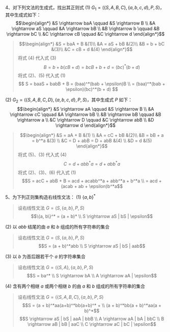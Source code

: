 4、对下列文法的生成式，找出其正则式
(1) $G_1 = (\{S, A, B, C\}, \{a, b, c, d\}, P, S)$，其中生成式如下：
$$\begin{align*}
    &S \rightarrow baA \qquad &S \rightarrow B \\ &A \rightarrow aS \qquad &A \rightarrow bB \\ &B \rightarrow b \qquad &B \rightarrow bC \\ &C \rightarrow cB \qquad &C \rightarrow d
\end{align*}$$

> $$\begin{align*}
    &S = baA + B &(1)\\ &A = aS + bB &(2)\\ &B = b + bC &(3)\\ &C = cB + d &(4)
\end{align*}$$ 将式 $(4)$ 代入式 $(3)$ $$\begin{equation*}
    B = b + b(cB + d) = bcB + b + d = (bc)^*(b + d) \tag{5}
\end{equation*}$$ 将式 $(2)$、$(5)$ 代入式 $(1)$ $$
    S = baaS + babB + B = (baa)^*(bab + \epsilon)B \\ = (baa)^*(bab + \epsilon)(bc)^*(b + d)
$$

(2) $G_2 = (\{S, A, B, C, D\}, \{a, b, c, d\}, P, S)$，其中生成式 $P$ 如下：
$$\begin{align*}
    &S \rightarrow aA \qquad &S \rightarrow B \\ &A \rightarrow cC \qquad &A \rightarrow bB \\ &B \rightarrow bB \qquad &B \rightarrow a \\ &C \rightarrow D \qquad &C \rightarrow abB \\ &D \rightarrow d
\end{align*}$$

> $$\begin{align*}
    &S = aA + B &(1) \\ &A = cC + bB &(2)\\ &B = bB + a = b^*a &(3) \\ &C = D + abB = D + abB &(4) \\ &D = d &(5)
\end{align*}$$ 将式 $(5)$、$(3)$ 代入式 $(4)$ $$C = d + abb^*a = d + abb^*a \tag{6}$$ 将式 $(2)$、$(3)$、$(6)$ 代入式 $(1)$ $$S = acC + abB + B = acd + acabb^*a + abb^*a + b^*a \\ = acd + (acab + ab + \epsilon)b^*a$$

5、为下列正则集构造右线性文法：
(1) $\{a, b\}^*$

> 设右线性文法 $G = (S, \{ a , b \} , P , S )$
> $$\{a, b\}^* = (a + b)* \\ S \rightarrow aS | bS | \epsilon$$

(2) 以 $abb$ 结尾的由 $a$ 和 $b$ 组成的所有字符串的集合

> 设右线性文法 $G = (S, \{ a , b \} , P , S )$
> $$S = (a + b)^*abb \\ S \rightarrow aS | bS | aab$$ 

(3) 以 $b$ 为首后跟若干个 $a$ 的字符串集合

> 设右线性文法 $G = (\{S, A\}, \{ a , b \} , P , S )$
> $$S = ba^* \\ S \rightarrow bA \\ A \rightarrow aA | \epsilon$$

(4) 含有两个相继 $a$ 或两个相继 $b$ 的由 $a$ 和 $b$ 组成的所有字符串的集合

> 设右线性文法 $G = (\{S, A, B, C\}, \{ a , b \} , P , S )$
> $$S = (a + b)^*aa(a+b)^*bb(a+b)^* + \\ (a + b)^*bb(a + b)^*aa(a + b)^*$$ $$S \rightarrow aS | bS | aaA | bbB \\ A \rightarrow aA | bA | bbC \\ B \rightarrow aB | bB | aaC \\ C \rightarrow aC | bC | \epsilon$$